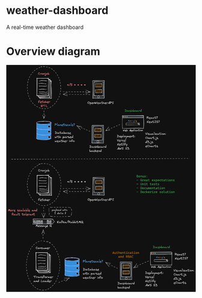 # weather-dashboard
A real-time weather dashboard

# Overview diagram

![App Diagram](./docs/WeatherDashboard.excalidraw.png)

